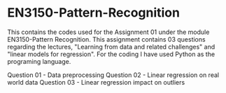 # EN3150-Pattern-Recognition

 This contains the codes used for the Assignment 01 under the module EN3150-Pattern Recognition.
 This assignment contains 03 questions regarding the lectures, "Learning from data and related challenges" and "linear models for regression".
 For the coding I have used Python as the programing language.

 Question 01 - Data preprocessing
 Question 02 - Linear regression on real world data
 Question 03 - Linear regression impact on outliers

